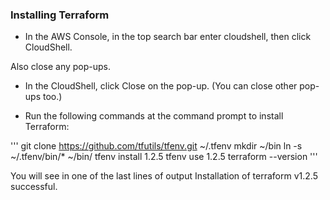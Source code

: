 ### Installing Terraform

- In the AWS Console, in the top search bar enter cloudshell, then click CloudShell.

Also close any pop-ups.

- In the CloudShell, click Close on the pop-up. (You can close other pop-ups too.)

- Run the following commands at the command prompt to install Terraform:

''' git clone https://github.com/tfutils/tfenv.git ~/.tfenv
mkdir ~/bin
ln -s ~/.tfenv/bin/* ~/bin/
tfenv install 1.2.5
tfenv use 1.2.5
terraform --version '''  

You will see in one of the last lines of output Installation of terraform v1.2.5 successful.
